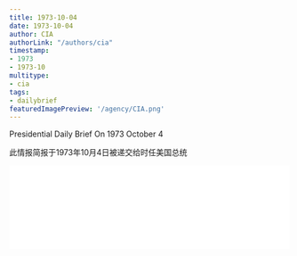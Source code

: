```yaml
---
title: 1973-10-04
date: 1973-10-04
author: CIA 
authorLink: "/authors/cia"
timestamp: 
- 1973
- 1973-10
multitype: 
- cia
tags: 
- dailybrief
featuredImagePreview: '/agency/CIA.png'
---
```



Presidential Daily Brief On 1973 October 4

此情报简报于1973年10月4日被递交给时任美国总统

<!--more-->





<div id="over" style="width:100%; overflow:hidden"> <iframe id="sFrame" name="sFrame" frameborder="no" border="0"  allowfullscreen marginwidth="0" scrolling="no" src = " /CIA/1973-10-04.html "  style = " position:absulute; width: 806px; top: 300;" > </iframe> </div>